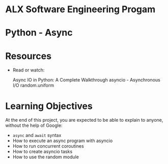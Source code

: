# ALX Software Engineering Progam

# Python - Async

# Resources

* Read or watch:

    Async IO in Python: A Complete Walkthrough
    asyncio - Asynchronous I/O
    random.uniform

# Learning Objectives

At the end of this project, you are expected to be able to explain to anyone, without the help of Google:

* `async` and `await` syntax
* How to execute an async program with asyncio
* How to run concurrent coroutines
* How to create asyncio tasks
* How to use the random module
